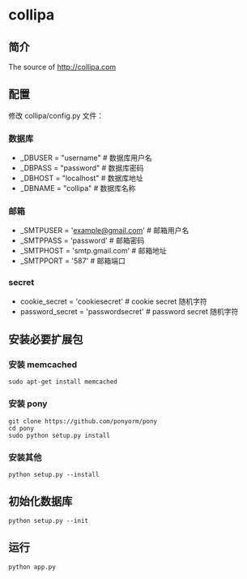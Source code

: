 collipa
=======
## 简介

The source of <http://collipa.com>

## 配置

修改 collipa/config.py 文件：

### 数据库

- _DBUSER = "username" # 数据库用户名
- _DBPASS = "password" # 数据库密码
- _DBHOST = "localhost" # 数据库地址
- _DBNAME = "collipa" # 数据库名称

### 邮箱

- _SMTPUSER = 'example@gmail.com' # 邮箱用户名
- _SMTPPASS = 'password' # 邮箱密码
- _SMTPHOST = 'smtp.gmail.com' # 邮箱地址
- _SMTPPORT = '587' # 邮箱端口

### secret

- cookie_secret = 'cookiesecret' # cookie secret 随机字符
- password_secret = 'passwordsecret' # password secret 随机字符

## 安装必要扩展包

### 安装 memcached

```
sudo apt-get install memcached
```

### 安装 pony

```
git clone https://github.com/ponyorm/pony
cd pony
sudo python setup.py install
```

### 安装其他

```
python setup.py --install
```

## 初始化数据库

```
python setup.py --init
```

## 运行

```
python app.py
```
